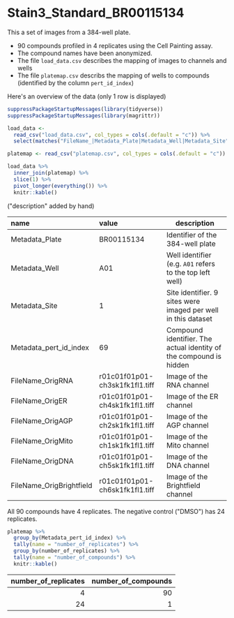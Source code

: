 # Stain3_Standard_BR00115134

This a set of images from a 384-well plate. 

- 90 compounds  profiled in 4 replicates using the Cell Painting assay.
- The compound names have been anonymized.
- The file `load_data.csv` describes the mapping of images to channels and wells
- The file `platemap.csv` describs the mapping of wells to compounds (identified by the column `pert_id_index`)

Here's an overview of the data (only 1 row is displayed)

```r
suppressPackageStartupMessages(library(tidyverse))
suppressPackageStartupMessages(library(magrittr))

load_data <- 
  read_csv("load_data.csv", col_types = cols(.default = "c")) %>%
  select(matches("FileName_|Metadata_Plate|Metadata_Well|Metadata_Site"))

platemap <- read_csv("platemap.csv", col_types = cols(.default = "c"))

load_data %>% 
  inner_join(platemap) %>%
  slice(1) %>%
  pivot_longer(everything()) %>%
  knitr::kable()
```

("description" added by hand)

|name                     |value                          |description|
|:------------------------|:------------------------------|-----------|
|Metadata_Plate           |BR00115134                     | Identifier of the 384-well plate | 
|Metadata_Well            |A01                            | Well identifier (e.g. `A01` refers to the top left well) | 
|Metadata_Site            |1                              | Site identifier. 9 sites were imaged per well in this dataset |
|Metadata_pert_id_index   |69                             | Compound identifier. The actual identity of the compound is hidden |
|FileName_OrigRNA         |r01c01f01p01-ch3sk1fk1fl1.tiff | Image of the RNA channel |
|FileName_OrigER          |r01c01f01p01-ch4sk1fk1fl1.tiff | Image of the ER channel |
|FileName_OrigAGP         |r01c01f01p01-ch2sk1fk1fl1.tiff | Image of the AGP channel |
|FileName_OrigMito        |r01c01f01p01-ch1sk1fk1fl1.tiff | Image of the Mito channel |
|FileName_OrigDNA         |r01c01f01p01-ch5sk1fk1fl1.tiff | Image of the DNA channel |
|FileName_OrigBrightfield |r01c01f01p01-ch6sk1fk1fl1.tiff | Image of the Brightfield channel |


All 90 compounds have 4 replicates. The negative control ("DMSO") has 24 replicates.

```r
platemap %>% 
  group_by(Metadata_pert_id_index) %>% 
  tally(name = "number_of_replicates") %>%
  group_by(number_of_replicates) %>%
  tally(name = "number_of_compounds") %>%
  knitr::kable()
```
  
| number_of_replicates| number_of_compounds|
|--------------------:|-------------------:|
|                    4|                  90|
|                   24|                   1| 
